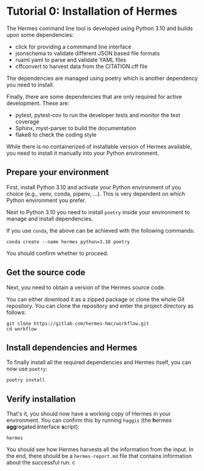 # Tutorial 0: Installation of Hermes

The Hermes command line tool is developed using Python 3.10 and builds upon some dependencies:

- click for providing a commmand line interface
- jsonschema to validate different JSON based file formats
- ruaml.yaml to parse and validate YAML files
- cffconvert to harvest data from the CITATION.cff file

The dependencies are managed using poetry which is another dependency you need to install.

Finally, there are some dependencies that are only required for active development.
These are:

- pytest, pytest-cov to run the developer tests and monitor the test coverage
- Sphinx, myst-parser to build the documentation
- flake8 to check the coding style

While there is no containerized of installable version of Hermes available,
you need to install it manually into your Python environment.

## Prepare your environment

First, install Python 3.10 and activate your Python environment of you choice (e.g., venv, conda, pipenv, ...).
This is very dependent on which Python environment you prefer.

Next to Python 3.10 you need to install `poetry` inside your environment to manage and install dependencies.

If you use `conda`, the above can be achieved with the following commands:

```
conda create --name hermes python=3.10 poetry
```

You should confirm whether to proceed.

## Get the source code

Next, you need to obtain a version of the Hermes source code.

You can either download it as a zipped package or clone the whole Git repository.
You can clone the repository and enter the project directory as follows:

```
git clone https://gitlab.com/hermes-hmc/workflow.git
cd workflow
```

## Install dependencies and Hermes

To finally install all the required dependencies and Hermes itself, you can now use `poetry`:

```
poetry install
```


## Verify installation

That's it, you should now have a working copy of Hermes in your environment.
You can confirm this by running `haggis` (the **h**ermes **agg**regated **i**nterface **s**cript):

```
hermes
```

You should see how Hermes harvests all the information from the input.
In the end, there should be a `hermes-report.md` file that contains information about the successful run.
c
